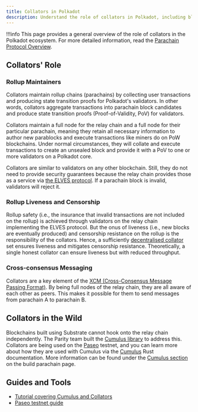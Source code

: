 ```yaml
---
title: Collators in Polkadot
description: Understand the role of collators in Polkadot, including block production, state transition proofs, and cross-chain messaging.
---
```


!!!info
    This page provides a general overview of the role of collators in the Polkadot ecosystem. For more detailed information, read the [Parachain Protocol Overview](./learn-parachains-protocol.md).

## Collators' Role

### Rollup Maintainers

Collators maintain rollup chains (parachains) by collecting user transactions and producing state transition proofs for Polkadot's validators. In other words, collators aggregate transactions into parachain block candidates and produce state transition
proofs (Proof-of-Validity, PoV) for validators.

Collators maintain a full node for the relay chain and a full node for their particular parachain, meaning they retain all necessary information to author new parablocks and execute transactions like miners do on PoW blockchains. Under normal circumstances, they
will collate and execute transactions to create an unsealed block and provide it with a PoV to one or more validators on a Polkadot core.

Collators are similar to validators on any other blockchain. Still, they do not need to provide security guarantees because the relay chain provides those as a service via [the ELVES protocol](https://eprint.iacr.org/2024/961). If a parachain block is invalid, validators will reject it.

### Rollup Liveness and Censorship

Rollup safety (i.e., the insurance that invalid transactions are not included on the rollup) is achieved through validators on the relay chain implementing the ELVES protocol. But the onus of liveness (i.e., new blocks are eventually produced) and censorship resistance on the rollup is the responsibility of the collators. Hence, a sufficiently [decentralised collator](../general/web3-and-polkadot.md#decentralization) set ensures liveness and mitigates censorship resistance. Theoretically, a single honest collator can ensure liveness but with reduced throughput.

### Cross-consensus Messaging

Collators are a key element of the [XCM (Cross-Consensus Message Passing Format)](learn-xcm.md). By
being full nodes of the relay chain, they are all aware of each other as peers. This makes it
possible for them to send messages from parachain A to parachain B.

## Collators in the Wild

Blockchains built using Substrate cannot hook onto the relay chain independently. The
Parity team built the
[Cumulus library](https://github.com/paritytech/polkadot-sdk/tree/master/cumulus/) to address this.
Collators are being used on the [Paseo](https://docs.polkadot.com/develop/parachains/testing/) testnet,
and you can learn more about how they are used with Cumulus via the
[Cumulus](https://paritytech.github.io/polkadot-sdk/master/polkadot_sdk_docs/polkadot_sdk/cumulus/index.html)
Rust documentation. More information can be found under the
[Cumulus section](https://docs.polkadot.com/develop/parachains/intro-polkadot-sdk/#cumulus) on the build parachain page.

## Guides and Tools

- [Tutorial covering Cumulus and Collators](https://docs.polkadot.com/develop/toolkit/parachains/spawn-chains/zombienet/get-started/)
- [Paseo testnet guide](https://docs.polkadot.com/develop/parachains/testing/)